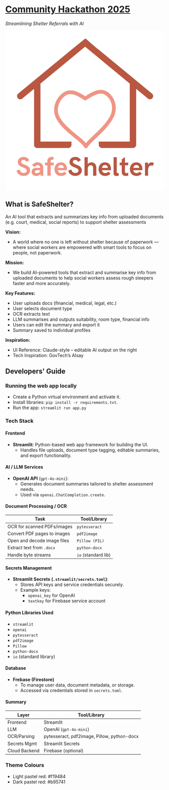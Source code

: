 # [Community Hackathon 2025](https://www.community-hackathon.gov.sg/)
_Streamlining Shelter Referrals with AI_

<img src="assets/SafeShelter.png"/>

## What is SafeShelter?
An AI tool that extracts and summarizes key info from uploaded documents (e.g. court, medical, social reports) to support shelter assessments

**Vision:**
- A world where no one is left without shelter because of paperwork — where social workers are empowered with smart tools to focus on people, not paperwork.

**Mission:**
- We build AI-powered tools that extract and summarise key info from uploaded documents to help social workers assess rough sleepers faster and more accurately.

**Key Features:**
- User uploads docs (financial, medical, legal, etc.)
- User selects document type
- OCR extracts text
- LLM summarises and outputs suitability, room type, financial info
- Users can edit the summary and export it
- Summary saved to individual profiles

**Inspiration:**
- UI Reference: Claude-style – editable AI output on the right
- Tech Inspiration: GovTech’s AIsay

## Developers' Guide
### Running the web app locally
- Create a Python virtual environment and activate it.
- Install libraries: `pip install -r requirements.txt`.
- Run the app: `streamlit run app.py`

### Tech Stack
#### Frontend
- **Streamlit**: Python-based web app framework for building the UI.
  - Handles file uploads, document type tagging, editable summaries, and export functionality.

#### AI / LLM Services
- **OpenAI API** (`gpt-4o-mini`):
  - Generates document summaries tailored to shelter assessment needs.
  - Used via `openai.ChatCompletion.create`.

#### Document Processing / OCR
| Task                          | Tool/Library         |
|-------------------------------|----------------------|
| OCR for scanned PDFs/images   | `pytesseract`        |
| Convert PDF pages to images   | `pdf2image`          |
| Open and decode image files   | `Pillow (PIL)`       |
| Extract text from `.docx`     | `python-docx`        |
| Handle byte streams           | `io` (standard lib)  |

#### Secrets Management
- **Streamlit Secrets (`.streamlit/secrets.toml`)**:
  - Stores API keys and service credentials securely.
  - Example keys:
    - `openai_key` for OpenAI
    - `textkey` for Firebase service account

#### Python Libraries Used
- `streamlit`
- `openai`
- `pytesseract`
- `pdf2image`
- `Pillow`
- `python-docx`
- `io` (standard library)

#### Database
- **Frebase (Firestore)**
  - To manage user data, document metadata, or storage.
  - Accessed via credentials stored in `secrets.toml`.

#### Summary
| Layer         | Tool/Library        |
|---------------|---------------------|
| Frontend      | Streamlit           |
| LLM           | OpenAI (`gpt-4o-mini`) |
| OCR/Parsing   | pytesseract, pdf2image, Pillow, python-docx |
| Secrets Mgmt  | Streamlit Secrets   |
| Cloud Backend | Firebase (optional) |

### Theme Colours 
- Light pastel red: #f19484
- Dark pastel red: #b95741